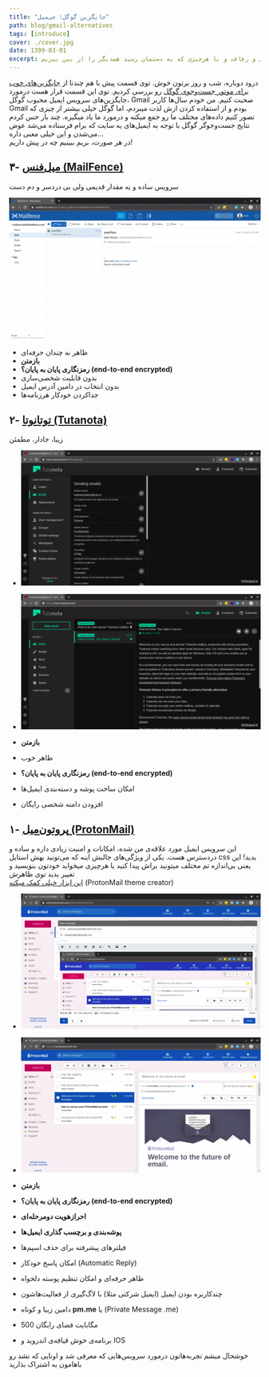 ```yaml
---
title: "جایگزین گوگل: جی‌میل"
path: blog/gmail-alternatives
tags: [introduce]
cover: ./cover.jpg
date: 1399-03-01
excerpt: آدمیم دیگر! عادت می‌کنیم به همه چیز، حتی جنگ! عادت می‌کنیم که چشم ببندیم روی همسایگی و رفاقت و با هرچیزی که به دستمان رسید همدیگر را از بین ببریم
---
```


درود دوباره، شب و روز برتون خوش. توی قسمت پیش با هم چندتا از [جایگزین‌های خوب برای موتور جست‌وجوی گوگل](https://ssshojaei.ir/blog/post/google-alternatives/155) رو بررسی کردیم. توی این قسمت قرار هست درمورد جایگزین‌های سرویس ایمیل محبوب گوگل، Gmail صحبت کنیم. من خودم سال‌ها کاربر Gmail بودم و از استفاده کردن ازش لذت میبردم، اما گوگل خیلی بیشتر از چیزی که تصور کنیم داده‌های مختلف ما رو جمع میکنه و درمورد ما یاد میگیره. چند بار حس کردم نتایج جست‌وجوگر گوگل با توجه به ایمیل‌های یه سایت که برام فرستاده می‌شد عوض می‌شدن و این خیلی معنی داره…  
در هر صورت، بریم ببینیم چه در پیش داریم!

۳- [میل‌فنس (MailFence)](https://mailfence.com/)
------------------------------------------------

سرویس ساده و یه مقدار قدیمی ولی بی دردسر و دم دست

![](./Screenshot-from-2020-05-21-03-26-47-1024x578.png)

*   ظاهر نه چندان حرفه‌ای
*   **بازمتن**
*   **رمزنگاری پایان به پایان؟ (end-to-end encrypted)**
*   بدون قابلیت شخصی‌سازی
*   بدون انتخاب در دامین آدرس ایمیل
*   جداکردن خودکار هرزنامه‌ها

۲- [توتانوتا (Tutanota)](https://tutanota.com/)
-----------------------------------------------

زیبا، جادار، مطمئن

*   [![](./Screenshot-from-2020-05-21-03-35-16-1024x578.png)](./Screenshot-from-2020-05-21-03-35-16.png)
    
*   [![](./Screenshot-from-2020-05-21-03-35-04-1024x578.png)](./Screenshot-from-2020-05-21-03-35-04.png)
    

*   **بازمتن**
*   ظاهر خوب
*   **رمزنگاری پایان به پایان؟ (end-to-end encrypted)**
*   امکان ساخت پوشه و دسته‌بندی ایمیل‌ها
*   افزودن دامنه شخصی رایگان

۱- [پروتون‌میل (ProtonMail)](https://protonmail.com/)
-----------------------------------------------------

این سرویس ایمیل مورد علاقه‌ی من شده، امکانات و امنیت زیادی داره و ساده و دردسترس هست. یکی از ویژگی‌های جالبش اینه که می‌تونید بهش استایل css بدید! این یعنی بی‌اندازه تم مختلف میتونید براش پیدا کنید یا هرچیزی میخواید خودتون بنویسید و تغییر بدید توی ظاهرش  
[این ابزار خیلی کمک میکنه](https://scastiel.gitlab.io/protonmail-theme-creator/) (ProtonMail theme creator)

*   [![protonmail 01](./Screenshot-from-2020-05-21-03-08-21-1024x578.png)](./Screenshot-from-2020-05-21-03-08-21.png)
    
*   [![protonmail 02](./Screenshot-from-2020-05-21-02-32-22-1024x578.png)](./Screenshot-from-2020-05-21-02-32-22.png)
    

*   **بازمتن**
*   **رمزنگاری پایان به پایان؟ (end-to-end encrypted)**
*   **احرازهویت دومرحله‌ای**
*   **پوشه‌بندی و برچسب گذاری ایمیل‌ها**
*   فیلترهای پیشرفته برای حذف اسپم‌ها
*   امکان پاسخ خودکار (Automatic Reply)
*   ظاهر حرفه‌ای و امکان تنظیم پوسته دلخواه
*   چندکاربره بودن ایمیل (ایمیل شرکتی مثلا) با لاگ‌گیری از فعالیت‌هاشون
*   دامین زیبا و کوتاه **pm.me** یا (Private Message .me)
*   500 مگابایت فضای رایگان
*   برنامه‌ی خوش قیافه‌ی اندروید و IOS

خوشحال میشم تجربه‌هاتون درمورد سرویس‌هایی که معرفی شد و اونایی که نشد رو باهامون به اشتراک بذارید